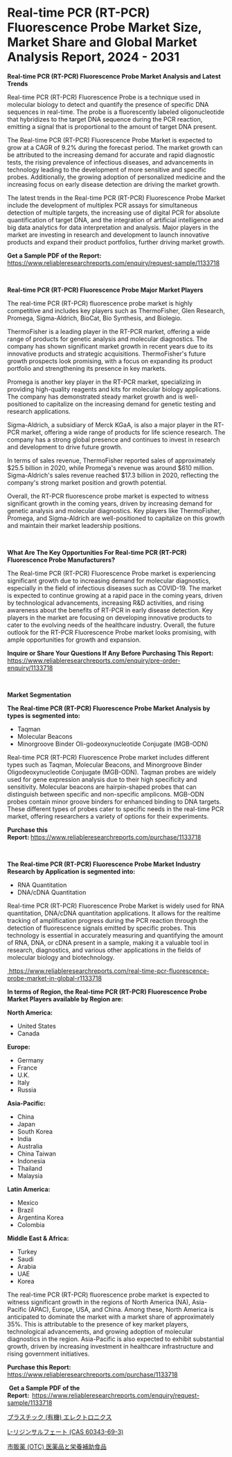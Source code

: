 <p><h1>Real-time PCR (RT-PCR) Fluorescence Probe Market Size, Market Share and Global Market Analysis Report, 2024 - 2031</h1></p><p><strong>Real-time PCR (RT-PCR) Fluorescence Probe Market Analysis and Latest Trends</strong></p>
<p><p>Real-time PCR (RT-PCR) Fluorescence Probe is a technique used in molecular biology to detect and quantify the presence of specific DNA sequences in real-time. The probe is a fluorescently labeled oligonucleotide that hybridizes to the target DNA sequence during the PCR reaction, emitting a signal that is proportional to the amount of target DNA present.</p><p>The Real-time PCR (RT-PCR) Fluorescence Probe Market is expected to grow at a CAGR of 9.2% during the forecast period. The market growth can be attributed to the increasing demand for accurate and rapid diagnostic tests, the rising prevalence of infectious diseases, and advancements in technology leading to the development of more sensitive and specific probes. Additionally, the growing adoption of personalized medicine and the increasing focus on early disease detection are driving the market growth.</p><p>The latest trends in the Real-time PCR (RT-PCR) Fluorescence Probe Market include the development of multiplex PCR assays for simultaneous detection of multiple targets, the increasing use of digital PCR for absolute quantification of target DNA, and the integration of artificial intelligence and big data analytics for data interpretation and analysis. Major players in the market are investing in research and development to launch innovative products and expand their product portfolios, further driving market growth.</p></p>
<p><strong>Get a Sample PDF of the Report:&nbsp;</strong> <a href="https://www.reliableresearchreports.com/enquiry/request-sample/1133718">https://www.reliableresearchreports.com/enquiry/request-sample/1133718</a></p>
<p>&nbsp;</p>
<p><strong>Real-time PCR (RT-PCR) Fluorescence Probe Major Market Players</strong></p>
<p><p>The real-time PCR (RT-PCR) fluorescence probe market is highly competitive and includes key players such as ThermoFisher, Glen Research, Promega, Sigma-Aldrich, BioCat, Bio Synthesis, and Biolegio.</p><p>ThermoFisher is a leading player in the RT-PCR market, offering a wide range of products for genetic analysis and molecular diagnostics. The company has shown significant market growth in recent years due to its innovative products and strategic acquisitions. ThermoFisher's future growth prospects look promising, with a focus on expanding its product portfolio and strengthening its presence in key markets.</p><p>Promega is another key player in the RT-PCR market, specializing in providing high-quality reagents and kits for molecular biology applications. The company has demonstrated steady market growth and is well-positioned to capitalize on the increasing demand for genetic testing and research applications.</p><p>Sigma-Aldrich, a subsidiary of Merck KGaA, is also a major player in the RT-PCR market, offering a wide range of products for life science research. The company has a strong global presence and continues to invest in research and development to drive future growth.</p><p>In terms of sales revenue, ThermoFisher reported sales of approximately $25.5 billion in 2020, while Promega's revenue was around $610 million. Sigma-Aldrich's sales revenue reached $17.3 billion in 2020, reflecting the company's strong market position and growth potential.</p><p>Overall, the RT-PCR fluorescence probe market is expected to witness significant growth in the coming years, driven by increasing demand for genetic analysis and molecular diagnostics. Key players like ThermoFisher, Promega, and Sigma-Aldrich are well-positioned to capitalize on this growth and maintain their market leadership positions.</p></p>
<p>&nbsp;</p>
<p><strong>What Are The Key Opportunities For Real-time PCR (RT-PCR) Fluorescence Probe Manufacturers?</strong></p>
<p><p>The Real-time PCR (RT-PCR) Fluorescence Probe market is experiencing significant growth due to increasing demand for molecular diagnostics, especially in the field of infectious diseases such as COVID-19. The market is expected to continue growing at a rapid pace in the coming years, driven by technological advancements, increasing R&D activities, and rising awareness about the benefits of RT-PCR in early disease detection. Key players in the market are focusing on developing innovative products to cater to the evolving needs of the healthcare industry. Overall, the future outlook for the RT-PCR Fluorescence Probe market looks promising, with ample opportunities for growth and expansion.</p></p>
<p><strong>Inquire or Share Your Questions If Any Before Purchasing This Report:</strong> <a href="https://www.reliableresearchreports.com/enquiry/pre-order-enquiry/1133718">https://www.reliableresearchreports.com/enquiry/pre-order-enquiry/1133718</a></p>
<p>&nbsp;</p>
<p><strong>Market Segmentation</strong></p>
<p><strong>The Real-time PCR (RT-PCR) Fluorescence Probe Market Analysis by types is segmented into:</strong></p>
<p><ul><li>Taqman</li><li>Molecular Beacons</li><li>Minorgroove Binder Oli-godeoxynucleotide Conjugate (MGB-ODN)</li></ul></p>
<p><p>Real-time PCR (RT-PCR) Fluorescence Probe market includes different types such as Taqman, Molecular Beacons, and Minorgroove Binder Oligodeoxynucleotide Conjugate (MGB-ODN). Taqman probes are widely used for gene expression analysis due to their high specificity and sensitivity. Molecular beacons are hairpin-shaped probes that can distinguish between specific and non-specific amplicons. MGB-ODN probes contain minor groove binders for enhanced binding to DNA targets. These different types of probes cater to specific needs in the real-time PCR market, offering researchers a variety of options for their experiments.</p></p>
<p><strong>Purchase this Report:&nbsp;</strong><a href="https://www.reliableresearchreports.com/purchase/1133718">https://www.reliableresearchreports.com/purchase/1133718</a></p>
<p>&nbsp;</p>
<p><strong>The Real-time PCR (RT-PCR) Fluorescence Probe Market Industry Research by Application is segmented into:</strong></p>
<p><ul><li>RNA Quantitation</li><li>DNA/cDNA Quantitation</li></ul></p>
<p><p>Real-time PCR (RT-PCR) Fluorescence Probe Market is widely used for RNA quantitation, DNA/cDNA quantitation applications. It allows for the realtime tracking of amplification progress during the PCR reaction through the detection of fluorescence signals emitted by specific probes. This technology is essential in accurately measuring and quantifying the amount of RNA, DNA, or cDNA present in a sample, making it a valuable tool in research, diagnostics, and various other applications in the fields of molecular biology and biotechnology.</p></p>
<p><a href="https://www.reliableresearchreports.com/real-time-pcr-fluorescence-probe-market-in-global-r1133718">&nbsp;https://www.reliableresearchreports.com/real-time-pcr-fluorescence-probe-market-in-global-r1133718</a></p>
<p><strong>In terms of Region, the Real-time PCR (RT-PCR) Fluorescence Probe Market Players available by Region are:</strong></p>
<p>
    <p> <strong> North America: </strong>
        <ul>
            <li>United States</li>
            <li>Canada</li>
        </ul>
        </p> 
    <p> <strong> Europe: </strong>
        <ul>
            <li>Germany</li>
            <li>France</li>
            <li>U.K.</li>
            <li>Italy</li>
            <li>Russia</li>
        </ul>
        </p> 
    <p> <strong> Asia-Pacific: </strong>
        <ul>
            <li>China</li>
            <li>Japan</li>
            <li>South Korea</li>
            <li>India</li>
            <li>Australia</li>
            <li>China Taiwan</li>
            <li>Indonesia</li>
            <li>Thailand</li>
            <li>Malaysia</li>
        </ul>
        </p> 
    <p> <strong> Latin America: </strong>
        <ul>
            <li>Mexico</li>
            <li>Brazil</li>
            <li>Argentina Korea</li>
            <li>Colombia</li>
        </ul>
        </p> 
    <p> <strong> Middle East & Africa: </strong>
        <ul>
            <li>Turkey</li>
            <li>Saudi</li>
            <li>Arabia</li>
            <li>UAE</li>
            <li>Korea</li>
        </ul>
    </p>
    </p>
<p><p>The real-time PCR (RT-PCR) fluorescence probe market is expected to witness significant growth in the regions of North America (NA), Asia-Pacific (APAC), Europe, USA, and China. Among these, North America is anticipated to dominate the market with a market share of approximately 35%. This is attributable to the presence of key market players, technological advancements, and growing adoption of molecular diagnostics in the region. Asia-Pacific is also expected to exhibit substantial growth, driven by increasing investment in healthcare infrastructure and rising government initiatives.</p></p>
<p><strong>Purchase this Report: </strong><a href="https://www.reliableresearchreports.com/purchase/1133718">https://www.reliableresearchreports.com/purchase/1133718</a></p>
<p>&nbsp;<strong>Get a Sample PDF of the Report:&nbsp;&nbsp;</strong><a href="https://www.reliableresearchreports.com/enquiry/request-sample/1133718">https://www.reliableresearchreports.com/enquiry/request-sample/1133718</a></p>
<p><strong></strong></p>
<p><p><a href="https://github.com/DayanaRunolfsdottir/Market-Research-Report-List-1/blob/main/4112617103711.md">プラスチック (有機) エレクトロニクス</a></p><p><a href="https://github.com/zoetazuur/Market-Research-Report-List-1/blob/main/3925950103709.md">L-リジンサルフェート (CAS 60343-69-3)</a></p><p><a href="https://github.com/VinceMarvin1/Market-Research-Report-List-1/blob/main/5246685103710.md">市販薬 (OTC) 医薬品と栄養補助食品</a></p></p>